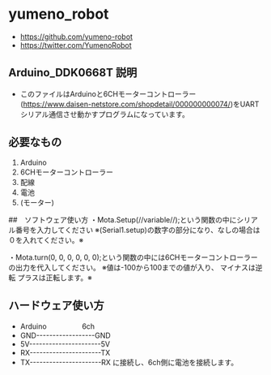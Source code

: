 

# yumeno_robot
* https://github.com/yumeno-robot
* https://twitter.com/YumenoRobot


## Arduino_DDK0668T 説明
* このファイルはArduinoと6CHモーターコントローラー(https://www.daisen-netstore.com/shopdetail/000000000074/)をUARTシリアル通信させ動かすプログラムになっています。

## 必要なもの
1.  Arduino
2.  6CHモーターコントローラー
3.  配線
4.  電池
5.  (モーター)

##　ソフトウェア使い方
 ・Mota.Setup(//variable//);という関数の中にシリアル番号を入力してください
 ※(Serial1.setup)の数字の部分になり、なしの場合は０を入れてください。※

 ・Mota.turn(0, 0, 0, 0, 0, 0);という関数の中には6CHモーターコントローラーの出力を代入してください。
 ※値は-100から100までの値が入り、
 マイナスは逆転
 プラスは正転します。※

 ##  ハードウェア使い方
* Arduino　　　　　6ch
* GND------------------GND
* 5V----------------------5V
* RX----------------------TX
* TX----------------------RX
    に接続し、6ch側に電池を接続します。






